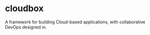 # cloudbox
A framework for building Cloud-based applications, with collaborative DevOps designed in.
